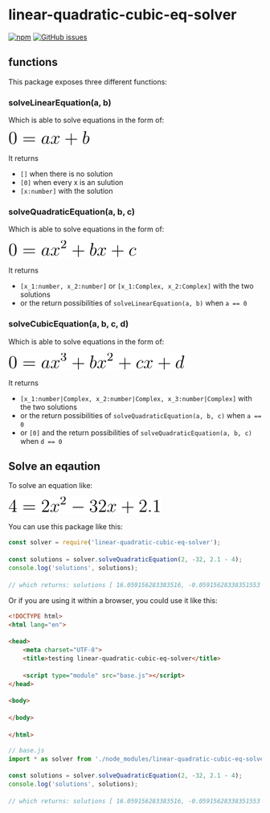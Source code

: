 # linear-quadratic-cubic-eq-solver

[![npm](https://img.shields.io/npm/v/linear-quadratic-cubic-eq-solver.svg)](https://www.npmjs.com/package/linear-quadratic-cubic-eq-solver)
[![GitHub issues](https://img.shields.io/github/issues/Feirell/linear-quadratic-cubic-eq-solver.svg)](https://github.com/Feirell/linear-quadratic-cubic-eq-solver/issues)


## functions

This package exposes three different functions:

### solveLinearEquation(a, b)

Which is able to solve equations in the form of:

![0=ax+b](./example-equations/example-linear.svg)

It returns

- `[]` when there is no solution
- `[0]` when every x is an sulution
- `[x:number]` with the solution

### solveQuadraticEquation(a, b, c)

Which is able to solve equations in the form of:

![0=ax^2+bx+c](./example-equations/example-quadratic.svg)

It returns

- `[x_1:number, x_2:number]` or `[x_1:Complex, x_2:Complex]` with the two solutions
- or the return possibilities of `solveLinearEquation(a, b)` when `a == 0`


### solveCubicEquation(a, b, c, d)


Which is able to solve equations in the form of:

![0=ax^3+bx^2+cx+d](./example-equations/example-cubic.svg)

It returns

- `[x_1:number|Complex, x_2:number|Complex, x_3:number|Complex]` with the two solutions
- or the return possibilities of `solveQuadraticEquation(a, b, c)` when `a == 0`
- or `[0]` and the return possibilities of `solveQuadraticEquation(a, b, c)` when `d == 0`


<!-- To produce a pdf with the equation use the conv.js

node example-equations/conv.js example-equations/example-1.svg 4=2x^2-32x+2.1
-->

## Solve an eqaution

To solve an equation like:

![4=2*x^2-32*x+2.1](./example-equations/example-1.svg)

You can use this package like this:

```js
const solver = require('linear-quadratic-cubic-eq-solver');

const solutions = solver.solveQuadraticEquation(2, -32, 2.1 - 4);
console.log('solutions', solutions);

// which returns: solutions [ 16.059156283383516, -0.05915628338351553 ]
```

Or if you are using it within a browser, you could use it like this:

```html
<!DOCTYPE html>
<html lang="en">

<head>
    <meta charset="UTF-8">
    <title>testing linear-quadratic-cubic-eq-solver</title>

    <script type="module" src="base.js"></script>
</head>

<body>

</body>

</html>
```

```js
// base.js
import * as solver from './node_modules/linear-quadratic-cubic-eq-solver/esm/index.js';

const solutions = solver.solveQuadraticEquation(2, -32, 2.1 - 4);
console.log('solutions', solutions);

// which returns: solutions [ 16.059156283383516, -0.05915628338351553 ]
```
